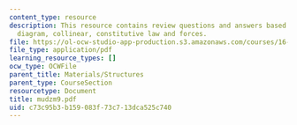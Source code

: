 ```yaml
---
content_type: resource
description: This resource contains review questions and answers based on bars, displacement
  diagram, collinear, constitutive law and forces.
file: https://ol-ocw-studio-app-production.s3.amazonaws.com/courses/16-01-unified-engineering-i-ii-iii-iv-fall-2005-spring-2006/c73c95b3b159083f73c713dca525c740_mudzm9.pdf
file_type: application/pdf
learning_resource_types: []
ocw_type: OCWFile
parent_title: Materials/Structures
parent_type: CourseSection
resourcetype: Document
title: mudzm9.pdf
uid: c73c95b3-b159-083f-73c7-13dca525c740
---
```

